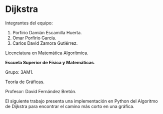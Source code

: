 # Dijkstra

Integrantes del equipo:

1. Porfirio Damián Escamilla Huerta.
2. Omar Porfirio García.
3. Carlos David Zamora Gutiérrez. 

Licenciatura en Matemática Algorítmica.

**Escuela Superior de Física y Matemáticas**.

Grupo: 3AM1.

Teoría de Gráficas.

Profesor: David Fernández Bretón.

El siguiente trabajo presenta una implementación en Python del Algoritmo de Dijkstra para encontrar el camino más corto en una gráfica. 